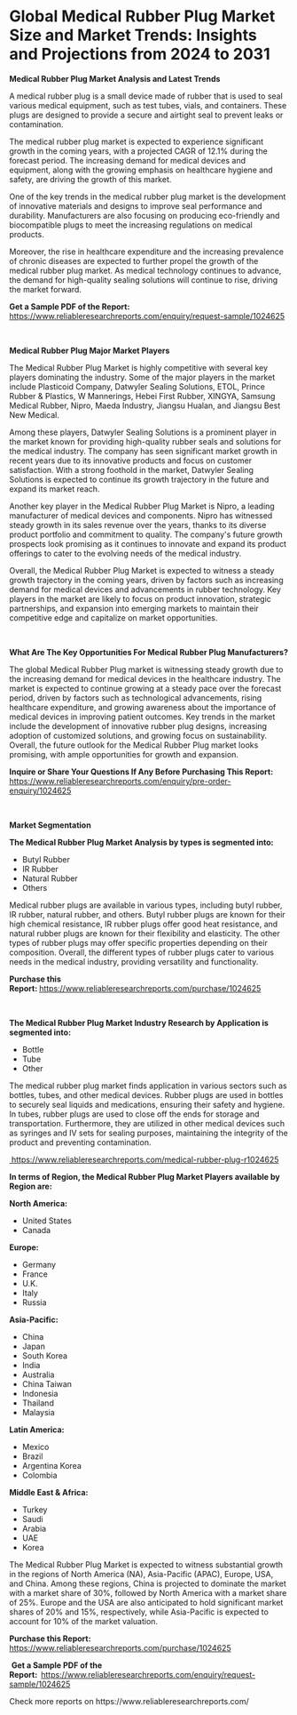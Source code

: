 <p><h1>Global Medical Rubber Plug Market Size and Market Trends: Insights and Projections from 2024 to 2031</h1></p><p><strong>Medical Rubber Plug Market Analysis and Latest Trends</strong></p>
<p><p>A medical rubber plug is a small device made of rubber that is used to seal various medical equipment, such as test tubes, vials, and containers. These plugs are designed to provide a secure and airtight seal to prevent leaks or contamination.</p><p>The medical rubber plug market is expected to experience significant growth in the coming years, with a projected CAGR of 12.1% during the forecast period. The increasing demand for medical devices and equipment, along with the growing emphasis on healthcare hygiene and safety, are driving the growth of this market.</p><p>One of the key trends in the medical rubber plug market is the development of innovative materials and designs to improve seal performance and durability. Manufacturers are also focusing on producing eco-friendly and biocompatible plugs to meet the increasing regulations on medical products.</p><p>Moreover, the rise in healthcare expenditure and the increasing prevalence of chronic diseases are expected to further propel the growth of the medical rubber plug market. As medical technology continues to advance, the demand for high-quality sealing solutions will continue to rise, driving the market forward.</p></p>
<p><strong>Get a Sample PDF of the Report:&nbsp;</strong> <a href="https://www.reliableresearchreports.com/enquiry/request-sample/1024625">https://www.reliableresearchreports.com/enquiry/request-sample/1024625</a></p>
<p>&nbsp;</p>
<p><strong>Medical Rubber Plug Major Market Players</strong></p>
<p><p>The Medical Rubber Plug Market is highly competitive with several key players dominating the industry. Some of the major players in the market include Plasticoid Company, Datwyler Sealing Solutions, ETOL, Prince Rubber & Plastics, W Mannerings, Hebei First Rubber, XINGYA, Samsung Medical Rubber, Nipro, Maeda Industry, Jiangsu Hualan, and Jiangsu Best New Medical.</p><p>Among these players, Datwyler Sealing Solutions is a prominent player in the market known for providing high-quality rubber seals and solutions for the medical industry. The company has seen significant market growth in recent years due to its innovative products and focus on customer satisfaction. With a strong foothold in the market, Datwyler Sealing Solutions is expected to continue its growth trajectory in the future and expand its market reach.</p><p>Another key player in the Medical Rubber Plug Market is Nipro, a leading manufacturer of medical devices and components. Nipro has witnessed steady growth in its sales revenue over the years, thanks to its diverse product portfolio and commitment to quality. The company's future growth prospects look promising as it continues to innovate and expand its product offerings to cater to the evolving needs of the medical industry.</p><p>Overall, the Medical Rubber Plug Market is expected to witness a steady growth trajectory in the coming years, driven by factors such as increasing demand for medical devices and advancements in rubber technology. Key players in the market are likely to focus on product innovation, strategic partnerships, and expansion into emerging markets to maintain their competitive edge and capitalize on market opportunities.</p></p>
<p>&nbsp;</p>
<p><strong>What Are The Key Opportunities For Medical Rubber Plug Manufacturers?</strong></p>
<p><p>The global Medical Rubber Plug market is witnessing steady growth due to the increasing demand for medical devices in the healthcare industry. The market is expected to continue growing at a steady pace over the forecast period, driven by factors such as technological advancements, rising healthcare expenditure, and growing awareness about the importance of medical devices in improving patient outcomes. Key trends in the market include the development of innovative rubber plug designs, increasing adoption of customized solutions, and growing focus on sustainability. Overall, the future outlook for the Medical Rubber Plug market looks promising, with ample opportunities for growth and expansion.</p></p>
<p><strong>Inquire or Share Your Questions If Any Before Purchasing This Report:</strong> <a href="https://www.reliableresearchreports.com/enquiry/pre-order-enquiry/1024625">https://www.reliableresearchreports.com/enquiry/pre-order-enquiry/1024625</a></p>
<p>&nbsp;</p>
<p><strong>Market Segmentation</strong></p>
<p><strong>The Medical Rubber Plug Market Analysis by types is segmented into:</strong></p>
<p><ul><li>Butyl Rubber</li><li>IR Rubber</li><li>Natural Rubber</li><li>Others</li></ul></p>
<p><p>Medical rubber plugs are available in various types, including butyl rubber, IR rubber, natural rubber, and others. Butyl rubber plugs are known for their high chemical resistance, IR rubber plugs offer good heat resistance, and natural rubber plugs are known for their flexibility and elasticity. The other types of rubber plugs may offer specific properties depending on their composition. Overall, the different types of rubber plugs cater to various needs in the medical industry, providing versatility and functionality.</p></p>
<p><strong>Purchase this Report:&nbsp;</strong><a href="https://www.reliableresearchreports.com/purchase/1024625">https://www.reliableresearchreports.com/purchase/1024625</a></p>
<p>&nbsp;</p>
<p><strong>The Medical Rubber Plug Market Industry Research by Application is segmented into:</strong></p>
<p><ul><li>Bottle</li><li>Tube</li><li>Other</li></ul></p>
<p><p>The medical rubber plug market finds application in various sectors such as bottles, tubes, and other medical devices. Rubber plugs are used in bottles to securely seal liquids and medications, ensuring their safety and hygiene. In tubes, rubber plugs are used to close off the ends for storage and transportation. Furthermore, they are utilized in other medical devices such as syringes and IV sets for sealing purposes, maintaining the integrity of the product and preventing contamination.</p></p>
<p><a href="https://www.reliableresearchreports.com/medical-rubber-plug-r1024625">&nbsp;https://www.reliableresearchreports.com/medical-rubber-plug-r1024625</a></p>
<p><strong>In terms of Region, the Medical Rubber Plug Market Players available by Region are:</strong></p>
<p>
    <p> <strong> North America: </strong>
        <ul>
            <li>United States</li>
            <li>Canada</li>
        </ul>
        </p> 
    <p> <strong> Europe: </strong>
        <ul>
            <li>Germany</li>
            <li>France</li>
            <li>U.K.</li>
            <li>Italy</li>
            <li>Russia</li>
        </ul>
        </p> 
    <p> <strong> Asia-Pacific: </strong>
        <ul>
            <li>China</li>
            <li>Japan</li>
            <li>South Korea</li>
            <li>India</li>
            <li>Australia</li>
            <li>China Taiwan</li>
            <li>Indonesia</li>
            <li>Thailand</li>
            <li>Malaysia</li>
        </ul>
        </p> 
    <p> <strong> Latin America: </strong>
        <ul>
            <li>Mexico</li>
            <li>Brazil</li>
            <li>Argentina Korea</li>
            <li>Colombia</li>
        </ul>
        </p> 
    <p> <strong> Middle East & Africa: </strong>
        <ul>
            <li>Turkey</li>
            <li>Saudi</li>
            <li>Arabia</li>
            <li>UAE</li>
            <li>Korea</li>
        </ul>
    </p>
    </p>
<p><p>The Medical Rubber Plug Market is expected to witness substantial growth in the regions of North America (NA), Asia-Pacific (APAC), Europe, USA, and China. Among these regions, China is projected to dominate the market with a market share of 30%, followed by North America with a market share of 25%. Europe and the USA are also anticipated to hold significant market shares of 20% and 15%, respectively, while Asia-Pacific is expected to account for 10% of the market valuation.</p></p>
<p><strong>Purchase this Report: </strong><a href="https://www.reliableresearchreports.com/purchase/1024625">https://www.reliableresearchreports.com/purchase/1024625</a></p>
<p>&nbsp;<strong>Get a Sample PDF of the Report:&nbsp;&nbsp;</strong><a href="https://www.reliableresearchreports.com/enquiry/request-sample/1024625">https://www.reliableresearchreports.com/enquiry/request-sample/1024625</a></p>
<p><strong></strong></p>
<p>Check more reports on https://www.reliableresearchreports.com/</p>
